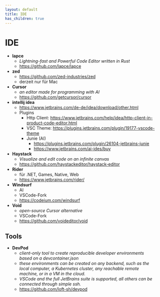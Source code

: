 ```yaml
---
layout: default
title: IDE
has_children: true
---
```


# IDE
- **lapce**
    - *Lightning-fast and Powerful Code Editor written in Rust*
    - <https://github.com/lapce/lapce>
- **zed**
    - <https://github.com/zed-industries/zed>
    - derzeit nur für Mac
- **Cursor**
    - *an editor made for programming with AI* 
    - <https://github.com/getcursor/cursor> 
- **intellij idea**
    - <https://www.jetbrains.com/de-de/idea/download/other.html>
    - Plugins
        - Http Client: <https://www.jetbrains.com/help/idea/http-client-in-product-code-editor.html>
        - VSC Theme: <https://plugins.jetbrains.com/plugin/19177-vscode-theme>
        - Junie (AI)
            - <https://plugins.jetbrains.com/plugin/26104-jetbrains-junie>
            - <https://www.jetbrains.com/ai-ides/buy>
- **Haystack**
    - *Visualize and edit code on an infinite canvas*
    - <https://github.com/haystackeditor/haystack-editor>
- **Rider**
    - für .NET, Games, Native, Web 
    - <https://www.jetbrains.com/rider/>
- **Windsurf**
    - AI
    - VSCode-Fork 
    - <https://codeium.com/windsurf>
- **Void**
    - *open-source Cursor alternative*
    - VSCode-Fork 
    - <https://github.com/voideditor/void> 

## Tools
- **DevPod**
  - *client-only tool to create reproducible developer environments based on a devcontainer.json*
  - *these environments can be created on any backend, such as the local computer, a Kubernetes cluster, any reachable remote machine, or in a VM in the cloud.*
  - *VSCode and the full JetBrains suite is supported, all others can be connected through simple ssh.*
  - <https://github.com/loft-sh/devpod>
